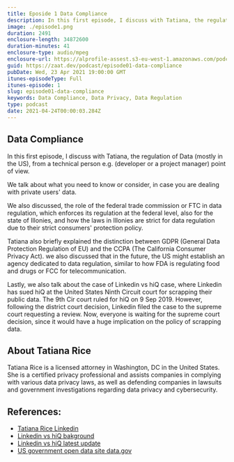 ```yaml
---
title: Eposide 1 Data Compliance 
description: In this first episode, I discuss with Tatiana, the regulation of Data (mostly in the US), from a technical person e.g. (developer or a project manager) point of view.
image: ./episode1.png
duration: 2491
enclosure-length: 34872600
duration-minutes: 41
enclosure-type: audio/mpeg
enclosure-url: https://alprofile-assest.s3-eu-west-1.amazonaws.com/podcast/mix_04-13-2021_181654.mp3
guid: https://zaat.dev/podcast/episode01-data-compliance
pubDate: Wed, 23 Apr 2021 19:00:00 GMT
itunes-episodeType: Full 
itunes-episode: 1 
slug: episode01-data-compliance
keywords: Data Compliance, Data Privacy, Data Regulation
type: podcast
date: 2021-04-24T00:00:03.284Z
---
```


## Data Compliance

In this first episode, I discuss with Tatiana, the regulation of Data (mostly in the US), from a technical person e.g. (developer or a project manager) point of view. 

We talk about what you need to know or consider, in case you are dealing with private users' data. 

We also discussed,  the role of the federal trade commission or FTC in data regulation, which enforces its regulation at the federal level,  also for the state of Illonies, and how the laws in Illonies are strict for data regulation due to their strict consumers' protection policy.

Tatiana also briefly explained the distinction between GDPR (General Data Protection Regulation of EU) and the CCPA (The California Consumer Privacy Act). we also discussed that in the future, the US might establish an agency dedicated to data regulation, similar to how FDA is regulating food and drugs or FCC for telecommunication. 

Lastly, we also talk about the case of Linkedin vs hiQ case, where Linkedin has sued hiQ at the United States Ninth Circuit court for scrapping their public data. The 9th Cir court ruled for hiQ on 9 Sep 2019.
However, following the district court decision, Linkedin filed the case to the supreme court requesting a review. 
Now, everyone is waiting for the supreme court decision, since it would have a huge implication on the policy of scrapping data. 

## About Tatiana Rice 

Tatiana Rice is a licensed attorney in Washington, DC in the United States. She is a certified privacy professional and assists companies in complying with various data privacy laws, as well as defending companies in lawsuits and government investigations regarding data privacy and cybersecurity.


## References:
- [Tatiana Rice Linkedin](https://www.linkedin.com/in/tatiana-rice-3284b871/)
- [Linkedin vs hiQ bakground](https://medium.com/@chris_70736/hiq-v-linkedin-and-the-legality-of-web-scraping-e80b9ab06f1d) 
- [Linkedin vs hiQ latest update](https://www.natlawreview.com/article/hiq-files-opposition-brief-supreme-court-linkedin-cfaa-data-scraping-dispute)
- [US government open data site data.gov](https://data.gov)



